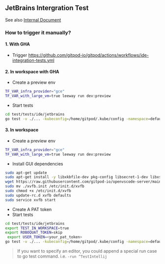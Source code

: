 ## JetBrains Intergration Test

See also [Internal Document](https://www.notion.so/gitpod/IDE-Integration-Tests-350235cc0db7489e86ebb57488a91f78)

### How to trigger it manually?

#### 1. With GHA

- Trigger https://github.com/gitpod-io/gitpod/actions/workflows/ide-integration-tests.yml

#### 2. In workspace with GHA

- Create a preview env
```sh
TF_VAR_infra_provider="gce"
TF_VAR_with_large_vm=true leeway run dev:preview
```
- Start tests
```sh
cd test/tests/ide/jetbrains
go test -v ./... -kubeconfig=/home/gitpod/.kube/config -namespace=default -username=<your_user_name>
```

#### 3. In workspace

- Create a preview env
```sh
TF_VAR_infra_provider="gce"
TF_VAR_with_large_vm=true leeway run dev:preview
```
- Install GUI dependencies
```sh
sudo apt-get update
sudo apt-get install -y libxkbfile-dev pkg-config libsecret-1-dev libxss1 dbus xvfb libgtk-3-0 libgbm1
wget https://raw.githubusercontent.com/gitpod-io/openvscode-server/main/build/azure-pipelines/linux/xvfb.init
sudo mv ./xvfb.init /etc/init.d/xvfb
sudo chmod +x /etc/init.d/xvfb
sudo update-rc.d xvfb defaults
sudo service xvfb start
```
- Create A PAT token
- Start tests
```sh
cd test/tests/ide/jetbrains
export TEST_IN_WORKSPACE=true
export ROBOQUAT_TOKEN=skip
 export USER_TOKEN=<your_pat_token>
go test -v ./... -kubeconfig=/home/gitpod/.kube/config -namespace=default -username=<your_user_name>
```

> If you want to specify an editor, you could append a special run case to go test command. i.e. `-run ^TestIntellij`
